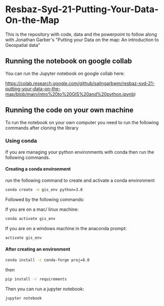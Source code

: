 # Resbaz-Syd-21-Putting-Your-Data-On-the-Map
This is the repository with code, data and the powerpoint to follow along with Jonathan Garber's "Putting your Data on the map: An introduction to Geospatial data"

## Running the notebook on google collab
You can run the Jupyter notebook on google collab here:

https://colab.research.google.com/github/sailngarbwm/resbaz-syd-21-putting-your-data-on-the-map/blob/main/intro%20to%20GIS%20and%20python.ipynb)

## Running the code on your own machine
To run the notebook on your own computer you need to run the following commands after cloning the library 

### Using conda
If you are managing your python environments with conda then run the following commands.

#### Creating a conda environment

run the following command to create and activate a conda environment

```bash
conda create -n gis_env python=3.8 
```

Followed by the following commands:

If you are on a mac/ linux machine:

```bash
conda activate gis_env
```

If you are on a windows machine in the anaconda prompt:

```bash
activate gis_env
```

#### After creating an environment

```bash
conda install -c conda-forge proj=8.0
```
then
```bash
pip install -r requirements
```

Then you can run a jupyter notebook:

```
jupyter notebook
```

